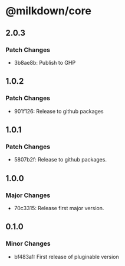 # @milkdown/core

## 2.0.3

### Patch Changes

-   3b8ae8b: Publish to GHP

## 1.0.2

### Patch Changes

-   901f126: Release to github packages

## 1.0.1

### Patch Changes

-   5807b2f: Release to github packages.

## 1.0.0

### Major Changes

-   70c3315: Release first major version.

## 0.1.0

### Minor Changes

-   bf483a1: First release of pluginable version
